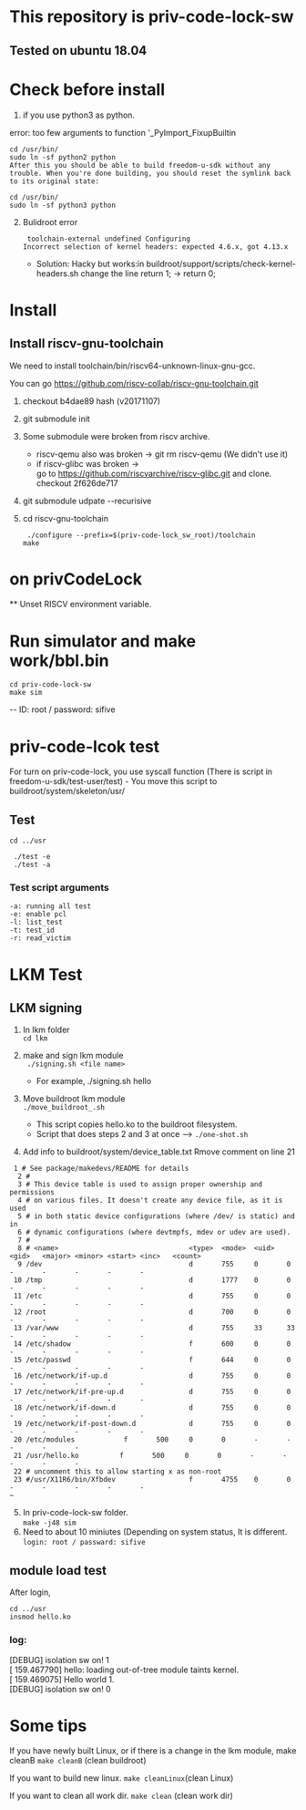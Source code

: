 # This repository is priv-code-lock-sw

## Tested on ubuntu 18.04 

# Check before install
		
1. if you use python3 as python.

error: too few arguments to function '_PyImport_FixupBuiltin


	cd /usr/bin/
	sudo ln -sf python2 python
	After this you should be able to build freedom-u-sdk without any trouble. When you're done building, you should reset the symlink back to its original state:

	cd /usr/bin/
	sudo ln -sf python3 python

2. Bulidroot error
	```
	 toolchain-external undefined Configuring
	Incorrect selection of kernel headers: expected 4.6.x, got 4.13.x
	```

	- Solution: Hacky but works:in buildroot/support/scripts/check-kernel-headers.sh change the line return 1; -> return 0;

# Install
## Install riscv-gnu-toolchain
We need to install toolchain/bin/riscv64-unknown-linux-gnu-gcc.


You can go https://github.com/riscv-collab/riscv-gnu-toolchain.git
1. checkout b4dae89 hash (v20171107)
2. git submodule init
3. Some submodule were broken from riscv archive.
	- riscv-qemu also was broken -> git rm riscv-qemu (We didn't use it)
	-  if riscv-glibc was broken ->  
	go to https://github.com/riscvarchive/riscv-glibc.git and clone.
	checkout 2f626de717

4. git submodule udpate --recurisive
5. cd riscv-gnu-toolchain
	```
	 ./configure --prefix=$(priv-code-lock_sw_root)/toolchain 
	make 
	```
# on privCodeLock
** Unset RISCV environment variable. 

# Run simulator and make work/bbl.bin
```
cd priv-code-lock-sw
make sim
```
-- ID: root / password: sifive 


# priv-code-lcok test
For turn on priv-code-lock, you use  syscall function (There is script in freedom-u-sdk/test-user/test) - You move this script to buildroot/system/skeleton/usr/


##  Test
```
cd ../usr

 ./test -e   
 ./test -a   
```
### Test script arguments
```
-a: running all test  
-e: enable pcl  
-l: list_test   
-t: test_id  
-r: read_victim  

```
# LKM Test    
## LKM signing
1. In lkm folder  
`cd lkm`
2. make and sign lkm module  
` ./signing.sh <file name>`   
	- For example, ./signing.sh hello      
3. Move buildroot lkm module   
`./move_buildroot_.sh`  
	- This script copies hello.ko to the buildroot filesystem.   
	- Script that does steps 2 and 3 at once --> `./one-shot.sh` 

4. Add info to buildroot/system/device_table.txt
Rmove comment on line 21
```
 1 # See package/makedevs/README for details
  2 #
  3 # This device table is used to assign proper ownership and permissions
  4 # on various files. It doesn't create any device file, as it is used
  5 # in both static device configurations (where /dev/ is static) and in
  6 # dynamic configurations (where devtmpfs, mdev or udev are used).
  7 #
  8 # <name>                                <type>  <mode>  <uid>   <gid>   <major> <minor> <start> <inc>   <count>
  9 /dev                                    d       755     0       0       -       -       -       -       -
 10 /tmp                                    d       1777    0       0       -       -       -       -       -
 11 /etc                                    d       755     0       0       -       -       -       -       -
 12 /root                                   d       700     0       0       -       -       -       -       -
 13 /var/www                                d       755     33      33      -       -       -       -       -
 14 /etc/shadow                             f       600     0       0       -       -       -       -       -
 15 /etc/passwd                             f       644     0       0       -       -       -       -       -
 16 /etc/network/if-up.d                    d       755     0       0       -       -       -       -       -
 17 /etc/network/if-pre-up.d                d       755     0       0       -       -       -       -       -
 18 /etc/network/if-down.d                  d       755     0       0       -       -       -       -       -
 19 /etc/network/if-post-down.d             d       755     0       0       -       -       -       -       -
 20 /etc/modules            f       500     0       0       -       -       -       -       -
 21 /usr/hello.ko          f       500     0       0       -       -       -       -       -
 22 # uncomment this to allow starting x as non-root
 23 #/usr/X11R6/bin/Xfbdev                  f       4755    0       0       -       -       -       -       -
~
```

	

5. In priv-code-lock-sw folder.   
    `make -j48 sim`
6. Need to about 10 miniutes (Depending on system status, It is different.  
 `login: root / passward: sifive`
## module load test 

After login,
```
cd ../usr
insmod hello.ko
```
### log: 
[DEBUG] isolation sw on! 1  
[  159.467790] hello: loading out-of-tree module taints kernel.  
[  159.469075] Hello world 1.  
[DEBUG] isolation sw on! 0  
 

# Some tips
If you have newly built Linux, or if there is a change in the lkm module, make cleanB 
`make cleanB` (clean buildroot)  

If you want to build new linux. 
`make cleanLinux`(clean Linux)   

If you want to clean all work dir.
 `make clean` (clean work dir)   



